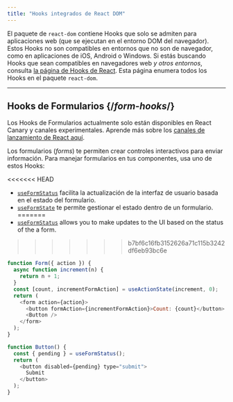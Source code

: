 ```yaml
---
title: "Hooks integrados de React DOM"
---
```


<Intro>

El paquete de `react-dom` contiene Hooks que solo se admiten para aplicaciones web (que se ejecutan en el entorno DOM del navegador). Estos Hooks no son compatibles en entornos que no son de navegador, como en aplicaciones de iOS, Android o Windows. Si estás buscando Hooks que sean compatibles en navegadores web *y otros entornos*, consulta [la página de Hooks de React](/reference/react). Esta página enumera todos los Hooks en el paquete `react-dom`.

</Intro>

---

## Hooks de Formularios {/*form-hooks*/}

<Canary>

Los Hooks de Formularios actualmente solo están disponibles en React Canary y canales experimentales. Aprende más sobre los [canales de lanzamiento de React aquí](/community/versioning-policy#all-release-channels).

</Canary>

Los formularios (*forms*) te permiten crear controles interactivos para enviar información. Para manejar formularios en tus componentes, usa uno de estos Hooks:

<<<<<<< HEAD
* [`useFormStatus`](/reference/react-dom/hooks/useFormStatus) facilita la actualización de la interfaz de usuario basada en el estado del formulario.
* [`useFormState`](/reference/react-dom/hooks/useFormState) te permite gestionar el estado dentro de un formulario.
=======
* [`useFormStatus`](/reference/react-dom/hooks/useFormStatus) allows you to make updates to the UI based on the status of the a form.
>>>>>>> b7bf6c16fb3152626a71c115b3242df6eb93bc6e

```js
function Form({ action }) {
  async function increment(n) {
    return n + 1;
  }
  const [count, incrementFormAction] = useActionState(increment, 0);
  return (
    <form action={action}>
      <button formAction={incrementFormAction}>Count: {count}</button>
      <Button />
    </form>
  );
}

function Button() {
  const { pending } = useFormStatus();
  return (
    <button disabled={pending} type="submit">
      Submit
    </button>
  );
}
```
